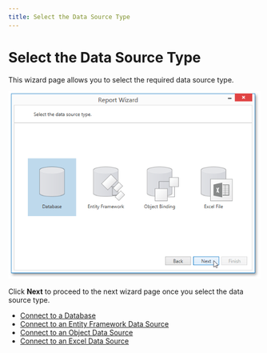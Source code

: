 ```yaml
---
title: Select the Data Source Type
---
```

# Select the Data Source Type
This wizard page allows you to select the required data source type.

![WPDDesigner_ReportWizard_SelectDataSourceType](../../../../../images/Img122896.png)

Click **Next** to proceed to the next wizard page once you select the data source type.
* [Connect to a Database](../../../../../../interface-elements-for-desktop/articles/report-designer/report-designer-for-wpf/report-wizard/data-bound-report/connect-to-a-database.md)
* [Connect to an Entity Framework Data Source](../../../../../../interface-elements-for-desktop/articles/report-designer/report-designer-for-wpf/report-wizard/data-bound-report/connect-to-an-entity-framework-data-source.md)
* [Connect to an Object Data Source](../../../../../../interface-elements-for-desktop/articles/report-designer/report-designer-for-wpf/report-wizard/data-bound-report/connect-to-an-object-data-source.md)
* [Connect to an Excel Data Source](../../../../../../interface-elements-for-desktop/articles/report-designer/report-designer-for-wpf/report-wizard/data-bound-report/connect-to-an-excel-data-source.md)